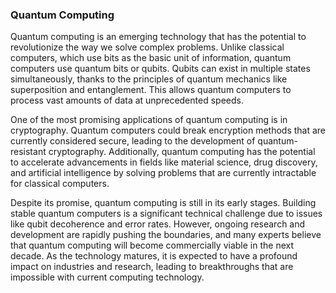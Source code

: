 ### Quantum Computing

Quantum computing is an emerging technology that has the potential to revolutionize the way we solve complex problems. Unlike classical computers, which use bits as the basic unit of information, quantum computers use quantum bits or qubits. Qubits can exist in multiple states simultaneously, thanks to the principles of quantum mechanics like superposition and entanglement. This allows quantum computers to process vast amounts of data at unprecedented speeds.

One of the most promising applications of quantum computing is in cryptography. Quantum computers could break encryption methods that are currently considered secure, leading to the development of quantum-resistant cryptography. Additionally, quantum computing has the potential to accelerate advancements in fields like material science, drug discovery, and artificial intelligence by solving problems that are currently intractable for classical computers.

Despite its promise, quantum computing is still in its early stages. Building stable quantum computers is a significant technical challenge due to issues like qubit decoherence and error rates. However, ongoing research and development are rapidly pushing the boundaries, and many experts believe that quantum computing will become commercially viable in the next decade. As the technology matures, it is expected to have a profound impact on industries and research, leading to breakthroughs that are impossible with current computing technology.